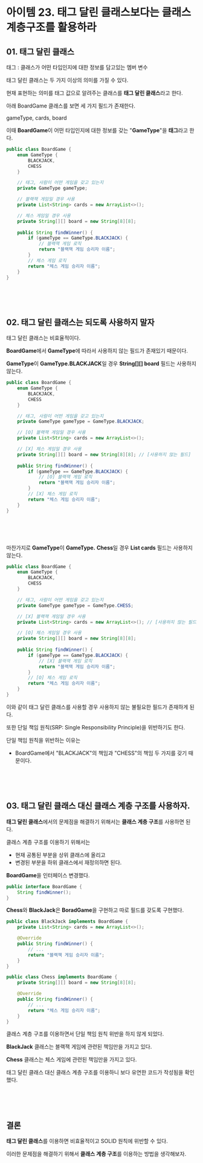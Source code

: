 # 아이템 23. 태그 달린 클래스보다는 클래스 계층구조를 활용하라

## 01. 태그 달린 클래스

태그 : 클래스가 어떤 타입인지에 대한 정보를 담고있는 멤버 변수

태그 달린 클래스는 두 가지 이상의 의미를 가질 수 있다.

현재 표현하는 의미를 태그 값으로 알려주는 클래스를 **태그 달린 클래스**라고 한다.

아래 BoardGame 클래스를 보면 세 가지 필드가 존재한다.

gameType, cards, board

이때 **BoardGame**이 어떤 타입인지에 대한 정보를 갖는 "**GameType**"을 **태그**라고 한다.

```java
public class BoardGame {
    enum GameType {
        BLACKJACK,
        CHESS
    }

    // 태그, 사람이 어떤 게임을 갖고 있는지
    private GameType gameType;

    // 블랙잭 게임일 경우 사용
    private List<String> cards = new ArrayList<>();

    // 체스 게임일 경우 사용
    private String[][] board = new String[8][8];
    
    public String findWinner() {
        if (gameType == GameType.BLACKJACK) {
            // 블랙잭 게임 로직
            return "블랙잭 게임 승리자 이름";
        }
        // 체스 게임 로직
        return "체스 게임 승리자 이름";
    }
}
```

<br>
<br>
<br>

## 02\. 태그 달린 클래스는 되도록 사용하지 말자

태그 달린 클래스는 비효율적이다.

**BoardGame**에서 **GameType**에 따라서 사용하지 않는 필드가 존재있기 때문이다.

**GameType**이 **GameType.BLACKJACK**일 경우 **String\[\]\[\] board** 필드는 사용하지 않는다.

```java
public class BoardGame {
    enum GameType {
        BLACKJACK,
        CHESS
    }

    // 태그, 사람이 어떤 게임을 갖고 있는지
    private GameType gameType = GameType.BLACKJACK;

    // [O] 블랙잭 게임일 경우 사용
    private List<String> cards = new ArrayList<>();

    // [X] 체스 게임일 경우 사용
    private String[][] board = new String[8][8]; // [사용하지 않는 필드]
    
    public String findWinner() {
        if (gameType == GameType.BLACKJACK) {
            // [O] 블랙잭 게임 로직
            return "블랙잭 게임 승리자 이름";
        }
        // [X] 체스 게임 로직
        return "체스 게임 승리자 이름";
    }
}
```

<br>
<br>
<br>

마찬가지로 **GameType**이 **GameType.** **Chess**일 경우 **List<String> cards** 필드는 사용하지 않는다.

```java
public class BoardGame {
    enum GameType {
        BLACKJACK,
        CHESS
    }

    // 태그, 사람이 어떤 게임을 갖고 있는지
    private GameType gameType = GameType.CHESS;

    // [X] 블랙잭 게임일 경우 사용
    private List<String> cards = new ArrayList<>(); // [사용하지 않는 필드]

    // [O] 체스 게임일 경우 사용
    private String[][] board = new String[8][8];
    
    public String findWinner() {
        if (gameType == GameType.BLACKJACK) {
            // [X] 블랙잭 게임 로직
            return "블랙잭 게임 승리자 이름";
        }
        // [O] 체스 게임 로직
        return "체스 게임 승리자 이름";
    }
}
```

이와 같이 태그 달린 클래스를 사용할 경우 사용하지 않는 불필요한 필드가 존재하게 된다.

또한 단일 책임 원칙(SRP: Single Responsibility Principle)을 위반하기도 한다.

단일 책임 원칙을 위반하는 이유는

-   BoardGame에서 "BLACKJACK"의 책임과 "CHESS"의 책임 두 가지를 갖기 때문이다.

<br>
<br>
<br>

## 03\. 태그 달린 클래스 대신 클래스 계층 구조를 사용하자.

**태그 달린 클래스**에서의 문제점을 해결하기 위해서는 **클래스 계층 구조**를 사용하면 된다.

클래스 계층 구조를 이용하기 위해서는

-   현재 공통된 부분을 상위 클래스에 올리고
-   변경된 부분을 하위 클래스에서 재정의하면 된다.

**BoardGame**을 인터페이스 변경했다.

```java
public interface BoardGame {
    String findWinner();
}
```

**Chess**와 **BlackJack**은 **BoradGame**을 구현하고 따로 필드를 갖도록 구현했다.

```java
public class BlackJack implements BoardGame {
    private List<String> cards = new ArrayList<>();

    @Override
    public String findWinner() {
        // ...
        return "블랙잭 게임 승리자 이름";
    }
}

public class Chess implements BoardGame {
    private String[][] board = new String[8][8];

    @Override
    public String findWinner() {
        // ...
        return "체스 게임 승리자 이름";
    }
}
```

클래스 계층 구조를 이용하면서 단일 책임 원칙 위반을 하지 않게 되었다.

**BlackJack** 클래스는 블랙잭 게임에 관련된 책임만을 가지고 있다.

**Chess** 클래스는 체스 게임에 관련된 책임만을 가지고 있다.

태그 달린 클래스 대신 클래스 계층 구조를 이용하니 보다 유연한 코드가 작성됨을 확인했다.

<br>
<br>
<br>

##  결론

**태그 달린 클래스**를 이용하면 비효율적이고 SOLID 원칙에 위반할 수 있다.

이러한 문제점을 해결하기 위해서 **클래스 계층 구조**를 이용하는 방법을 생각해보자.
